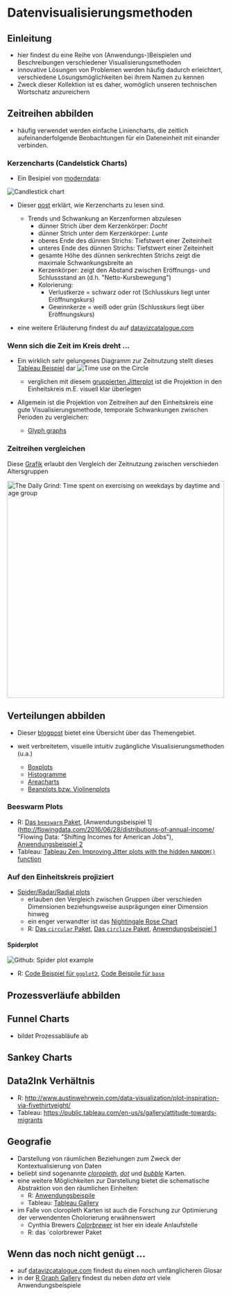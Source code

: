 # Datenvisualisierungsmethoden

## Einleitung 

- hier findest du eine Reihe von (Anwendungs-)Beispielen und Beschreibungen verschiedener Visualisierungsmethoden
- innovative Lösungen von Problemen werden häufig dadurch erleichtert, verschiedene Lösungsmöglichkeiten bei ihrem Namen zu kennen
- Zweck dieser Kollektion ist es daher, womöglich unseren technischen Wortschatz anzureichern 

## Zeitreihen abbilden 

- häufig verwendet werden einfache Liniencharts, die zeitlich aufeinanderfolgende Beobachtungen für ein Dateneinheit mit einander verbinden.

### Kerzencharts (Candelstick Charts)

- Ein Besipiel von [moderndata](http://moderndata.plot.ly/native-support-for-candlestick-charts-in-plotly-and-r/):

![Candlestick chart](https://raw.githubusercontent.com/lichthau/dataviz/master/images/candelstick_plotlyR.png "Candlestick chart")

- Dieser [post](https://www.godmode-trader.de/analyse/kerzencharts-candlesticks-so-lese-ich-sie,742589) erklärt, wie Kerzencharts zu lesen sind.
    - Trends und Schwankung an Kerzenformen abzulesen
        - dünner Strich über dem Kerzenkörper: *Docht*
        - dünner Strich unter dem Kerzenkörper: *Lunte*
        - oberes Ende des dünnen Strichs: Tiefstwert einer Zeiteinheit
        - unteres Ende des dünnen Strichs: Tiefstwert einer Zeiteinheit
        - gesamte Höhe des dünnen senkrechten Strichs zeigt die maximale Schwankungsbreite an
        - Kerzenkörper: zeigt den Abstand zwischen Eröffnungs- und Schlussstand an (d.h. "Netto-Kursbewegung")
        - Kolorierung:
            - Verlustkerze = schwarz oder rot (Schlusskurs liegt unter Eröffnungskurs)
            - Gewinnkerze = weiß oder grün (Schlusskurs liegt über Eröffnungskurs)

- eine weitere Erläuterung findest du auf [datavizcatalogue.com](http://www.datavizcatalogue.com/methods/candlestick_chart.html "datavizcatalogue.com: Candlestick chart")

### Wenn sich die Zeit im Kreis dreht ...

- Ein wirklich sehr gelungenes Diagramm zur Zeitnutzung stellt dieses [Tableau Beispiel](https://public.tableau.com/en-us/s/gallery/how-najib-razak-spends-his-day-twitter "Tableau Gallery: How Najib Razak spends his day on twitter") dar
![Time use on the Circle](https://raw.githubusercontent.com/lichthau/dataviz/master/images/time_use_radial_tableau.png "Time use on the Circle")
    - verglichen mit diesem [gruppierten Jitterplot](http://www.aware.am/articles/what-is-the-most-productive-time-of-the-day "Aware: The most productive time of the day") ist die Projektion in den Einheitskreis m.E. visuell klar überlegen 

 - Allgemein ist die Projektion von Zeitreihen auf den Einheitskreis eine gute Visualisierungsmethode, temporale Schwankungen zwischen Perioden zu vergleichen:
    - [Glyph graphs](http://vita.had.co.nz/papers/glyph-maps.pdf)

### Zeitreihen vergleichen

Diese [Grafik](https://gist.githubusercontent.com/halhen/47bc8f482b18f2d81dd405ec25a70d51/raw/b9d06d739a4d3bb1bd8cbcb31918742989959c51/out.png "Github: The Daily Grind") erlaubt den Vergleich der Zeitnutzung zwischen verschieden Altersgruppen

<img src="https://raw.githubusercontent.com/lichthau/dataviz/master/images/daily_grind_detail.png" width="500" align="middle" alt="The Daily Grind: Time spent on exercising on weekdays by daytime and age group">

## Verteilungen abbilden 

- Dieser [blogpost](http://www.darkhorseanalytics.com/blog/visualizing-distributions-3 "Darkhorse Analytics: Visualizing distributions") bietet eine Übersicht über das Themengebiet. 

- weit verbreitetem, visuelle intuitiv zugängliche Visualisierungsmethoden (u.a.)
    - [Boxplots](http://fawda123.github.io/diss_proc/thes_plo.pdf "github: Dissertation lengths across disciplines")
    - [Histogramme](http://www.datavizcatalogue.com/methods/histogram.html "datavizcatalogue.com: Histogram")
    - [Areacharts](http://www.datavizcatalogue.com/methods/area_graph.html "datavizcatalogue.com: Area chart")
    - [Beanplots bzw. Violinenplots](https://raw.githubusercontent.com/llimllib/bostonmarathon/master/images/ages_violin.png "Github: Boston Marathon times 2001-2014 by age group")

### Beeswarm Plots

- R: [Das `beeswarm` Paket](https://github.com/aroneklund/beeswarm "Github: beeswarm package"), [Anwendungsbeispiel 1](http://flowingdata.com/2016/06/28/distributions-of-annual-income/ "Flowing Data: "Shifting Incomes for American Jobs"), [Anwendungsbeispiel 2](http://johnrobertgallagher2.blogspot.de/2014/02/plotting-glucosebuddy-data-using-r.html "Plotting GlucoseBuddy Data Using R") 
- Tableau: [Tableau Zen: Improving Jitter plots with the hidden `RANDOM()` function](http://ugamarkj.blogspot.de/2015/01/improving-jitter-plots-with-hidden.html "Tableau Zen: Improving Jitter plots")

### Auf den Einheitskreis projiziert

- [Spider/Radar/Radial plots](http://www.datavizcatalogue.com/methods/radar_chart.html "datavizcatalogue.com: Radar Chart")
    - erlauben den Vergleich zwischen Gruppen über verschieden Dimensionen beziehungsweise ausprägungen einer Dimension hinweg
    - ein enger verwandter ist das [Nightingale Rose Chart](http://www.datavizcatalogue.com/methods/nightingale_rose_chart.html "datavizcatalogue.com: Nightingale Rose Chart") 
    - R: [Das `circular` Paket](https://CRAN.R-project.org/package=circular "CRAN: circular"), [Das `circlize` Paket](https://CRAN.R-project.org/package=circlize "CRAN: circlize"), [Anwendungsbeispiel 1](http://www.r-graph-gallery.com/portfolio/circular-plot/ "R Gaph Gallery: Circular Plot")

#### Spiderplot
![Github: Spider plot example](https://raw.githubusercontent.com/lichthau/dataviz/master/images/spider_and_distr_plots_mtcars.png "Github: Spider plot example")

- R: [Code Beispiel für `ggplot2`](http://www.cmap.polytechnique.fr/~lepennec/R/Radar/RadarAndParallelPlots.html), [Code Beispile für `base`](http://www.r-graph-gallery.com/143-spider-chart-with-saveral-individuals/)
 


## Prozessverläufe abbilden 
## Funnel Charts

- bildet Prozessabläufe ab


## Sankey Charts


## Data2Ink Verhältnis

- R: http://www.austinwehrwein.com/data-visualization/plot-inspiration-via-fivethirtyeight/
- Tableau: https://public.tableau.com/en-us/s/gallery/attitude-towards-migrants

## Geografie

- Darstellung von räumlichen Beziehungen zum Zweck der Kontextualisierung von Daten
- beliebt sind sogenannte [*cloropleth*](http://www.datavizcatalogue.com/methods/choropleth.html "datavizcatalogue.com: Choropleth map"), [*dot*](http://www.datavizcatalogue.com/methods/dot_map.html "datavizcatalogue.com: Dot map") und [*bubble*](http://www.datavizcatalogue.com/methods/bubble_map.html "datavizcatalogue.com: Bubble map") Karten.
- eine weitere Möglichkeiten zur Darstellung bietet die schematische Abstraktion von den räumlichen Einheiten: 
    - R: [Anwendungsbeispile](https://rud.is/b/2017/03/19/exploring-2017-retail-store-closings-with-r/)
    - Tableau: [Tableau Gallery](https://public.tableau.com/en-us/s/gallery/energy-america)
- im Falle von cloropleth Karten ist auch die Forschung zur Optimierung der verwendenten Cholorierung erwähnenswert
    - Cynthia Brewers [*Colorbrewer*](http://colorbrewer2.org/#type=sequential&scheme=BuGn&n=3 "Colorbrewer website") ist hier ein ideale Anlaufstelle
    -  R: das `colorbrewer Paket

## Wenn das noch nicht genügt ...

- auf [datavizcatalogue.com](http://www.datavizcatalogue.com/index.html "datavizcatalogue.com") findest du einen noch umfänglicheren Glosar
- in der [R Graph Gallery](http://www.r-graph-gallery.com "R Graph Gallery") findest du neben *data art* viele Anwendungsbeispiele